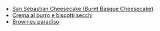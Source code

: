 - [San Sebastian Cheesecake (Burnt Basque Cheesecake)](san-sebastian-cheesecake.md)
- [Crema al burro e biscotti secchi](crema-al-burro-e-biscotti-secchi.md)
- [Brownies paradiso](brownies-paradiso.md)
